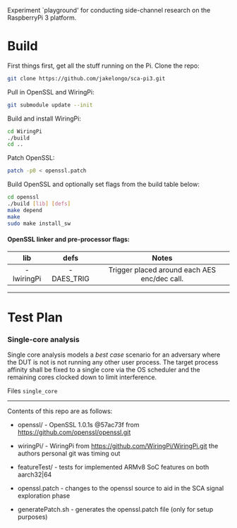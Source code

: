 Experiment `playground' for conducting side-channel research on
the RaspberryPi 3 platform.

# Build

First things first, get all the stuff running on the Pi. Clone the repo:

```bash
git clone https://github.com/jakelongo/sca-pi3.git
```

Pull in OpenSSL and WiringPi:

```bash
git submodule update --init
```

Build and install WiringPi:

```bash
cd WiringPi
./build
cd ..
```

Patch OpenSSL:

```bash
patch -p0 < openssl.patch
```

Build OpenSSL and optionally set flags from the build table below:
```bash
cd openssl
./build [lib] [defs]
make depend
make
sudo make install_sw
```

#### OpenSSL linker and pre-processor flags:

|  lib       |  defs       |                     Notes                    |
|:----------:|:-----------:|:--------------------------------------------:|
| -lwiringPi | -DAES_TRIG  | Trigger placed around each AES enc/dec call. |


---

# Test Plan


### Single-core analysis

Single core analysis models a *best case* scenario for an adversary where the
DUT is not is not running any other user process. The target process affinity
shall be fixed to a single core via the OS scheduler and the remaining cores
clocked down to limit interference.

Files `single_core`


---

Contents of this repo are as follows:

* openssl/ - OpenSSL 1.0.1s @57ac73f from
  https://github.com/openssl/openssl.git

* wiringPi/ - WiringPi from https://github.com/WiringPi/WiringPi.git the
  authors personal git was timing out

* featureTest/ - tests for implemented ARMv8 SoC features on both aarch32|64

* openssl.patch - changes to the openssl source to aid in the SCA signal
  exploration phase

* generatePatch.sh - generates the openssl.patch file (only for setup purposes)
